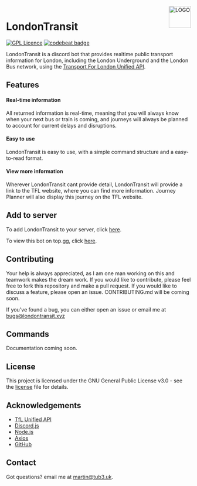 <a href="https://londontransit.xyz">
    <img src="https://mbfrias.co.uk/londontransit.xyz/assets/images/botlogo.svg" alt="LOGO" title="LondonTransit" align="right" height="60"/>
</a>


# LondonTransit

[![GPL Licence](https://badges.frapsoft.com/os/gpl/gpl.svg?v=103)](https://opensource.org/licenses/GPL-3.0/)
[![codebeat badge](https://codebeat.co/badges/4db1b9fd-e976-4203-93be-671952d6f00f)](https://codebeat.co/projects/github-com-t-ub3-londontransit-main)

LondonTransit is a discord bot that provides realtime public transport information for London, including the London Underground and the London Bus network, using the [Transport For London Unified API](https://api-portal.tfl.gov.uk/).

## Features

#### Real-time information

All returned information is real-time, meaning that you will always know when your next bus or train is coming, and journeys will always be planned to account for current delays and disruptions.

#### Easy to use

LondonTransit is easy to use, with a simple command structure and a easy-to-read format.

#### View more information

Wherever LondonTransit cant provide detail, LondonTransit will provide a link to the TFL website, where you can find more information. Journey Planner will also display this journey on the TFL website.

## Add to server

To add LondonTransit to your server, click [here](https://discord.com/oauth2/authorize?client_id=1109170357568557156&permissions=517543939136&scope=bot%20applications.commands).

To view this bot on top.gg, click [here](https://top.gg/bot/1109170357568557156).

## Contributing

Your help is always appreciated, as I am one man working on this and teamwork makes the dream work. If you would like to contribute, please feel free to fork this repository and make a pull request. If you would like to discuss a feature, please open an issue. CONTRIBUTING.md will be coming soon.

If you've found a bug, you can either open an issue or email me at [bugs@londontransit.xyz](mailto:bugs@londontransit.xyz)

## Commands

Documentation coming soon.

## License

This project is licensed under the GNU General Public License v3.0 - see the [license](LICENSE) file for details.

## Acknowledgements

-   [TfL Unified API](https://api-portal.tfl.gov.uk/)
-   [Discord.js](https://discord.js.org/#/)
-   [Node.js](https://nodejs.org/en/)
-   [Axios](https://axios-http.com/)
-   [GitHub](https://github.co.uk/)

## Contact

Got questions? email me at [martin@tub3.uk](mailto:martin@tub3.uk).




